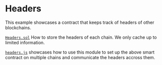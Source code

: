 # Headers
This example showcases a contract that keeps track of headers of other blockchains.

[`Headers.sol`](Headers.sol) How to store the headers of each chain. We only cache up to limited information.

[`headers.js`](headers.js) showcases how to use this module to set up the above smart contract on multiple chains and communicate the headers accross them.
